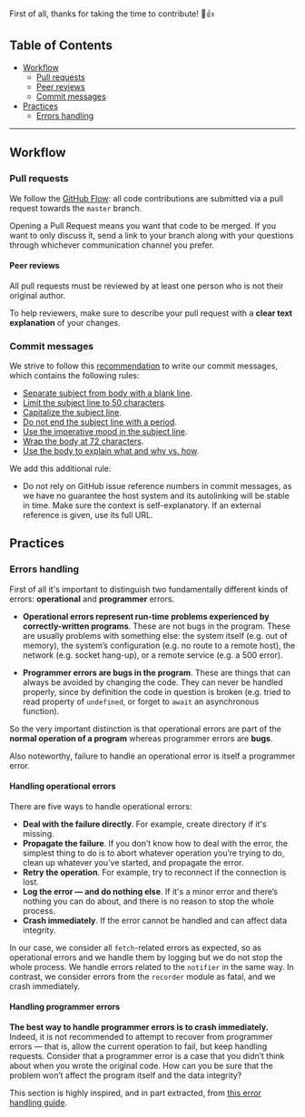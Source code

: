 First of all, thanks for taking the time to contribute! 🎉👍

## Table of Contents

- [Workflow](#workflow)
  - [Pull requests](#pull-requests)
  - [Peer reviews](#peer-reviews)
  - [Commit messages](#commits-naming-convention)
- [Practices](#practices)
  - [Errors handling](#errors-handling)

---
## Workflow
### Pull requests

We follow the [GitHub Flow](https://guides.github.com/introduction/flow/): all code contributions are submitted via a pull request towards the `master` branch.

Opening a Pull Request means you want that code to be merged. If you want to only discuss it, send a link to your branch along with your questions through whichever communication channel you prefer.

#### Peer reviews

All pull requests must be reviewed by at least one person who is not their original author.

To help reviewers, make sure to describe your pull request with a **clear text explanation** of your changes.

### Commit messages

We strive to follow this [recommendation](https://chris.beams.io/posts/git-commit) to write our commit messages, which contains the following rules:

- [Separate subject from body with a blank line](https://chris.beams.io/posts/git-commit/#separate).
- [Limit the subject line to 50 characters](https://chris.beams.io/posts/git-commit/#limit-50).
- [Capitalize the subject line](https://chris.beams.io/posts/git-commit/#capitalize).
- [Do not end the subject line with a period](https://chris.beams.io/posts/git-commit/#end).
- [Use the imperative mood in the subject line](https://chris.beams.io/posts/git-commit/#imperative).
- [Wrap the body at 72 characters](https://chris.beams.io/posts/git-commit/#wrap-72).
- [Use the body to explain what and why vs. how](https://chris.beams.io/posts/git-commit/#why-not-how).

We add this additional rule:

- Do not rely on GitHub issue reference numbers in commit messages, as we have no guarantee the host system and its autolinking will be stable in time. Make sure the context is self-explanatory. If an external reference is given, use its full URL.

## Practices

### Errors handling

First of all it's important to distinguish two fundamentally different kinds of errors: **operational** and **programmer** errors.

- **Operational errors represent run-time problems experienced by correctly-written programs**. These are not bugs in the program. These are usually problems with something else: the system itself (e.g. out of memory), the system’s configuration (e.g. no route to a remote host), the network (e.g. socket hang-up), or a remote service (e.g. a 500 error).

- **Programmer errors are bugs in the program**. These are things that can always be avoided by changing the code. They can never be handled properly, since by definition the code in question is broken (e.g. tried to read property of `undefined`, or forget to `await` an asynchronous function).

So the very important distinction is that operational errors are part of the **normal operation of a program** whereas programmer errors are **bugs**.

Also noteworthy, failure to handle an operational error is itself a programmer error.

#### Handling operational errors

There are five ways to handle operational errors:
- **Deal with the failure directly**. For example, create directory if it's missing.
- **Propagate the failure**. If you don’t know how to deal with the error, the simplest thing to do is to abort whatever operation you’re trying to do, clean up whatever you’ve started, and propagate the error.
- **Retry the operation**. For example, try to reconnect if the connection is lost.
- **Log the error — and do nothing else**. If it's a minor error and there’s nothing you can do about, and there is no reason to stop the whole process.
- **Crash immediately**. If the error cannot be handled and can affect data integrity.

In our case, we consider all `fetch`-related errors as expected, so as operational errors and we handle them by logging but we do not stop the whole process. We handle errors related to the `notifier` in the same way.
In contrast, we consider errors from the `recorder` module as fatal, and we crash immediately.

#### Handling programmer errors

**The best way to handle programmer errors is to crash immediately.** Indeed, it is not recommended to attempt to recover from programmer errors — that is, allow the current operation to fail, but keep handling requests. Consider that a programmer error is a case that you didn’t think about when you wrote the original code. How can you be sure that the problem won’t affect the program itself and the data integrity?

This section is highly inspired, and in part extracted, from [this error handling guide](https://www.joyent.com/node-js/production/design/errors).
